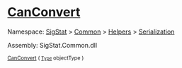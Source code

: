 # [CanConvert](./DistanceFunctionJsonConverter-100664042.md)

Namespace: [SigStat]() > [Common](./../../../README.md) > [Helpers](./../../README.md) > [Serialization](./../README.md)

Assembly: SigStat.Common.dll

<sub>[CanConvert](./DistanceFunctionJsonConverter-100664042.md) ( [`Type`](https://docs.microsoft.com/en-us/dotnet/api/System.Type) objectType )</sub>              <sub></sub>
